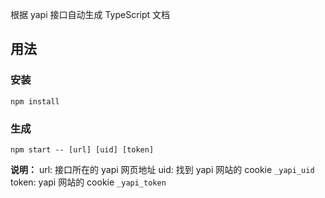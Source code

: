 根据 yapi 接口自动生成 TypeScript 文档

## 用法

### 安装
```shell
npm install
```

### 生成
```shell
npm start -- [url] [uid] [token]
```
**说明：**
url: 接口所在的 yapi 网页地址
uid: 找到 yapi 网站的 cookie `_yapi_uid`
token: yapi 网站的 cookie `_yapi_token`
